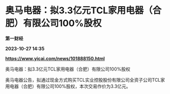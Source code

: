 # 奥马电器：拟3.3亿元TCL家用电器（合肥）有限公司100%股权
**第一财经**

**2023-10-27 14:35**

**https://www.yicai.com/news/101888150.html**

奥马电器：拟3.3亿元TCL家用电器（合肥）有限公司100%股权

奥马电器公告，拟通过现金方式购买TCL实业控股股份有限公司全资子公司TCL家用电器（合肥）有限公司100%股权，本次交易作价为3.3亿元。